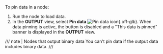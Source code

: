 To pin data in a node:

1. Run the node to load data.
2. In the **OUTPUT** view, select **Pin data** <span class="n8n-inline-image">![Pin data icon](/_images/data/data-pinning/data-pinning-button.png){.off-glb}</span>. When data pinning is active, the button is disabled and a "This data is pinned" banner is displayed in the **OUTPUT** view.

/// note | Nodes that output binary data
You can't pin data if the output data includes binary data.
///
